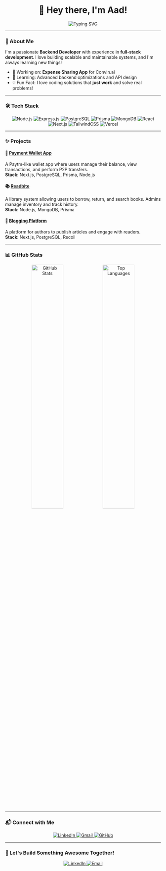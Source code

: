 <h1 align="center">👋 Hey there, I'm Aad!</h1>

<p align="center">
  <img src="https://readme-typing-svg.demolab.com?font=Fira+Code&size=24&pause=1000&color=32CD32&center=true&vCenter=true&width=500&lines=Backend+Developer;Full+Stack+Enthusiast;Open+Source+Lover" alt="Typing SVG" />
</p>

---

### 🚀 About Me

I'm a passionate **Backend Developer** with experience in **full-stack development**. I love building scalable and maintainable systems, and I'm always learning new things!

- 🔭 Working on: **Expense Sharing App** for Convin.ai
- 🌱 Learning: Advanced backend optimizations and API design
- 💡 Fun Fact: I love coding solutions that **just work** and solve real problems!

---

### 🛠 Tech Stack

<p align="center">
  <img src="https://img.shields.io/badge/Node.js-339933?style=for-the-badge&logo=nodedotjs&logoColor=white" alt="Node.js">
  <img src="https://img.shields.io/badge/Express.js-000000?style=for-the-badge&logo=express&logoColor=white" alt="Express.js">
  <img src="https://img.shields.io/badge/PostgreSQL-336791?style=for-the-badge&logo=postgresql&logoColor=white" alt="PostgreSQL">
  <img src="https://img.shields.io/badge/Prisma-2D3748?style=for-the-badge&logo=prisma&logoColor=white" alt="Prisma">
  <img src="https://img.shields.io/badge/MongoDB-47A248?style=for-the-badge&logo=mongodb&logoColor=white" alt="MongoDB">
  <img src="https://img.shields.io/badge/React-20232A?style=for-the-badge&logo=react&logoColor=61DAFB" alt="React">
  <img src="https://img.shields.io/badge/Next.js-000000?style=for-the-badge&logo=nextdotjs&logoColor=white" alt="Next.js">
  <img src="https://img.shields.io/badge/TailwindCSS-38B2AC?style=for-the-badge&logo=tailwind-css&logoColor=white" alt="TailwindCSS">
  <img src="https://img.shields.io/badge/Vercel-000000?style=for-the-badge&logo=vercel&logoColor=white" alt="Vercel">
</p>

---

### ✨ Projects

#### 🏦 [Payment Wallet App](https://github.com/Aadcode/Payment-Wallet-App)
A Paytm-like wallet app where users manage their balance, view transactions, and perform P2P transfers.  
**Stack**: Next.js, PostgreSQL, Prisma, Node.js

#### 📚 [Readbite](https://github.com/Aadcode/Readbite)
A library system allowing users to borrow, return, and search books. Admins manage inventory and track history.  
**Stack**: Node.js, MongoDB, Prisma

#### 📝 [Blogging Platform](https://github.com/Aadcode/Blogging-Platform)
A platform for authors to publish articles and engage with readers.  
**Stack**: Next.js, PostgreSQL, Recoil

---

### 📊 GitHub Stats

<div align="center">
  <img src="https://github-readme-stats.vercel.app/api?username=Aadcode&show_icons=true&theme=radical" alt="GitHub Stats" width="45%"/>
  <img src="https://github-readme-stats.vercel.app/api/top-langs/?username=Aadcode&layout=compact&theme=radical" alt="Top Languages" width="45%"/>
</div>

---

### 📬 Connect with Me

<p align="center">
  <a href="https://www.linkedin.com/in/aad/" target="_blank">
    <img src="https://img.shields.io/badge/-LinkedIn-blue?style=for-the-badge&logo=linkedin&logoColor=white" alt="LinkedIn">
  </a>
  <a href="mailto:aad.email@example.com" target="_blank">
    <img src="https://img.shields.io/badge/-Gmail-red?style=for-the-badge&logo=gmail&logoColor=white" alt="Gmail">
  </a>
  <a href="https://github.com/Aadcode" target="_blank">
    <img src="https://img.shields.io/badge/-GitHub-black?style=for-the-badge&logo=github&logoColor=white" alt="GitHub">
  </a>
</p>

---

### 🎯 Let's Build Something Awesome Together!

<p align="center">
  <a href="https://www.linkedin.com/in/aad/" target="_blank">
    <img src="https://img.shields.io/badge/LinkedIn-Connect-blue?style=for-the-badge&logo=linkedin&logoColor=white" alt="LinkedIn">
  </a>
  <a href="mailto:aad.email@example.com" target="_blank">
    <img src="https://img.shields.io/badge/Email-Say%20Hello-red?style=for-the-badge&logo=gmail&logoColor=white" alt="Email">
  </a>
</p>
